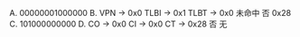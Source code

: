A. 00000001000000
B.  VPN -> 0x0
    TLBI -> 0x1
    TLBT -> 0x0
    未命中
    否
    0x28
C. 101000000000
D.  CO -> 0x0
    CI -> 0x0
    CT -> 0x28
    否
    无
